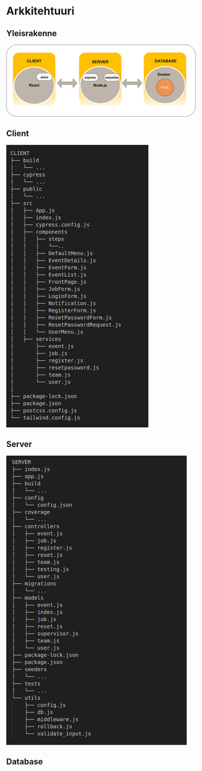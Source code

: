 # Arkkitehtuuri

## Yleisrakenne

![Client-Server-Database-image](https://github.com/Urheiluseura-3-0/urheiluseura3.0/blob/documentation-up/documentation/pictures/client-server-database.png)

## Client

![Client directory tree](https://github.com/Urheiluseura-3-0/urheiluseura3.0/blob/documentation-up/documentation/pictures/client_tree_structure.png)



## Server

![Server directory tree](https://github.com/Urheiluseura-3-0/urheiluseura3.0/blob/documentation-up/documentation/pictures/server_tree_structure.png)


## Database